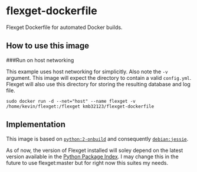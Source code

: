 flexget-dockerfile
==================

Flexget Dockerfile for automated Docker builds. 

How to use this image
---------------------

###Run on host networking

This example uses host networking for simplicitly. Also note the `-v` argument. This image will expect the directory to contain a valid `config.yml`. Flexget will also use this directory for storing the resulting database and log file.

```
sudo docker run -d --net="host" --name flexget -v /home/kevin/flexget:/flexget kmb32123/flexget-dockerfile
```

Implementation
--------------

This image is based on [`python:2-onbuild`](https://registry.hub.docker.com/_/python/) and consequently [`debian:jessie`](https://registry.hub.docker.com/u/library/debian/).

As of now, the version of Flexget installed will soley depend on the latest version available in the [Python Package Index](https://pypi.python.org/pypi/FlexGet). I may change this in the future to use flexget:master but for right now this suites my needs.
